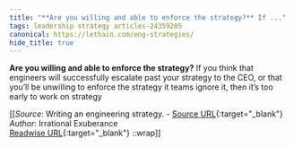 ```yaml
---
title: "**Are you willing and able to enforce the strategy?** If ..."
tags: leadership strategy articles-24359205
canonical: https://lethain.com/eng-strategies/
hide_title: true
---
```


**Are you willing and able to enforce the strategy?** If you think that engineers will successfully escalate past your strategy to the CEO, or that you’ll be unwilling to enforce the strategy it teams ignore it, then it’s too early to work on strategy


[[_Source_: Writing an engineering strategy. - [Source URL](https://lethain.com/eng-strategies/){:target="_blank"}<br>
_Author_: Irrational Exuberance<br>
[Readwise URL](https://readwise.io/open/475687710){:target="_blank"}
::wrap]]